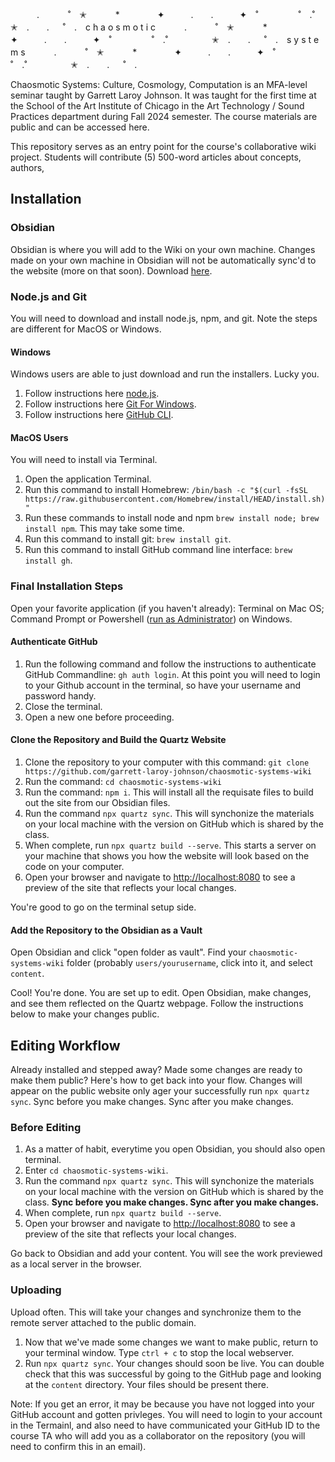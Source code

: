 　　　.   　　˚　✭　 　　*　　 　　✦　　　.　　.　　　✦　˚ 　　　　 ˚　.˚　　　　　✭　.　　. 　 ˚　.　c h a o s m o t i c 　　　.   　　˚　✭　 　　*　　 　　✦　　　.　　.　　　✦　˚ 　　　　 ˚　.˚　　　　　✭　.　　. 　 ˚　.　s y s t e m s 　　　.   　　˚　✭　 　　*　　 　　✦　　　.　　.　　　✦　˚ 　　　　 ˚　.˚　　　　　✭　.　　. 　 ˚　.　

Chaosmotic Systems: Culture, Cosmology, Computation is an MFA-level seminar taught by Garrett Laroy Johnson. It was taught for the first time at the School of the Art Institute of Chicago in the Art Technology / Sound Practices department during Fall 2024 semester. The course materials are public and can be accessed here.

This repository serves as an entry point for the course's collaborative wiki project. Students will contribute (5) 500-word articles about concepts, authors,

## Installation
### Obsidian
Obsidian is where you will add to the Wiki on your own machine. Changes made on your own machine in Obsidian will not be automatically sync'd to the website (more on that soon). Download [here](https://obsidian.md/).

### Node.js and Git
You will need to download and install node.js, npm, and git. Note the steps are different for MacOS or Windows.

#### Windows 
Windows users are able to just download and run the installers. Lucky you. 

1. Follow instructions here [node.js](https://nodejs.org/en).
2. Follow instructions here [Git For Windows](https://gitforwindows.org/).
3. Follow instructions here [GitHub CLI](https://cli.github.com/).

#### MacOS Users

You will need to install via Terminal.

1. Open the application Terminal.
2. Run this command to install Homebrew: `/bin/bash -c "$(curl -fsSL https://raw.githubusercontent.com/Homebrew/install/HEAD/install.sh)"`
3. Run these commands to install node and npm `brew install node; brew install npm`. This may take some time.
4. Run this command to install git: `brew install git`.
5. Run this command to install GitHub command line interface: `brew install gh`.

### Final Installation Steps

Open your favorite application (if you haven't already): Terminal on Mac OS; Command Prompt or Powershell ([run as Administrator](https://electro-smith.com/products/daisy-seed)) on Windows.

#### Authenticate GitHub

1. Run the following command and follow the instructions to authenticate GitHub Commandline: `gh auth login`. At this point you will need to login to your Github account in the terminal, so have your username and password handy.
2. Close the terminal.
3. Open a new one before proceeding.

#### Clone the Repository and Build the Quartz Website
1. Clone the repository to your computer with this command: `git clone https://github.com/garrett-laroy-johnson/chaosmotic-systems-wiki`
2. Run the command: `cd chaosmotic-systems-wiki`
3. Run the command: `npm i`. This will install all the requisate files to build out the site from our Obsidian files.
4. Run the command `npx quartz sync`. This will synchonize the materials on your local machine with the version on GitHub which is shared by the class. 
4. When complete, run `npx quartz build --serve`. This starts a server on your machine that shows you how the website will look based on the code on your computer.
5. Open your browser and navigate to [http://localhost:8080]([url](http://localhost:8080)) to see a preview of the site that reflects your local changes.

You're good to go on the terminal setup side.

#### Add the Repository to the Obsidian as a Vault

Open Obsidian and click "open folder as vault". Find your `chaosmotic-systems-wiki` folder (probably `users/yourusername`, click into it, and select `content`.

Cool! You're done. You are set up to edit. Open Obsidian, make changes, and see them reflected on the Quartz webpage. Follow the instructions below to make your changes public.

## Editing Workflow
Already installed and stepped away? Made some changes are ready to make them public? Here's how to get back into your flow. Changes will appear on the public website only ager your successfully run `npx quartz sync`. Sync before you make changes. Sync after you make changes.

### Before Editing
1. As a matter of habit, everytime you open Obsidian, you should also open terminal.
2. Enter `cd chaosmotic-systems-wiki`. 
3. Run the command `npx quartz sync`. This will synchonize the materials on your local machine with the version on GitHub which is shared by the class. **Sync before you make changes. Sync after you make changes.** 
4. When complete, run `npx quartz build --serve`.
5. Open your browser and navigate to [http://localhost:8080]([url](http://localhost:8080)) to see a preview of the site that reflects your local changes.

Go back to Obsidian and add your content. You will see the work previewed as a local server in the browser.

### Uploading
Upload often. This will take your changes and synchronize them to the remote server attached to the public domain. 

1. Now that we've made some changes we want to make public, return to your terminal window. Type `ctrl + c` to stop the local webserver.
2. Run `npx quartz sync`. Your changes should soon be live. You can double check that this was successful by going to the GitHub page and looking at the `content` directory. Your files should be present there.

Note: If you get an error, it may be because you have not logged into your GitHub account and gotten privleges. You will need to login to your account in the Termainl, and also need to have communicated your GitHub ID to the course TA who will add you as a collaborator on the repository (you will need to confirm this in an email). 
